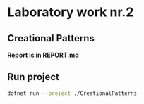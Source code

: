 # Laboratory work nr.2

## Creational Patterns

**Report is in REPORT.md**

## Run project

```bash
dotnet run --project ./CreationalPatterns
```
